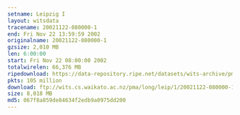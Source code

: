 ```yaml
---
setname: Leipzig I
layout: witsdata
tracename: 20021122-080000-1
end: Fri Nov 22 13:59:59 2002
originalname: 20021122-080000-1
gzsize: 2,010 MB
len: 6:00:00
start: Fri Nov 22 08:00:00 2002
totalwirelen: 66,376 MB
ripedownload: https://data-repository.ripe.net/datasets/wits-archive/pma/long/leip/1/20021122-080000-1.gz
pkts: 105 million
download: ftp://wits.cs.waikato.ac.nz/pma/long/leip/1/20021122-080000-1.gz
size: 8,018 MB
md5: 067f8a859de84634f2edb9a0975dd200
---
```

